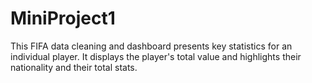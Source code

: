 # MiniProject1
This FIFA data cleaning and dashboard presents key statistics for an individual player. It displays the player's total value and highlights their nationality and their total stats.
